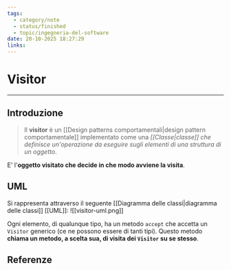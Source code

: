 ```yaml
---
tags:
  - category/note
  - status/finished
  - topic/ingegneria-del-software
date: 20-10-2025 18:27:29
links:
---
```

# Visitor
---
## Introduzione
> Il **visitor** è un [[Design patterns comportamentali|design pattern comportamentale]] implementato come una _[[Classe|classe]] che definisce un'operazione da eseguire sugli elementi di una struttura di un oggetto_.

E' l'**oggetto visitato che decide in che modo avviene la visita**.

## UML
Si rappresenta attraverso il seguente [[Diagramma delle classi|diagramma delle classi]] [[UML]]:
![[visitor-uml.png]]

Ogni elemento, di qualunque tipo, ha un metodo `accept` che accetta un `Visitor` generico (ce ne possono essere di tanti tipi). Questo metodo **chiama un metodo, a scelta sua, di visita dei `Visitor` su se stesso**.

## Referenze